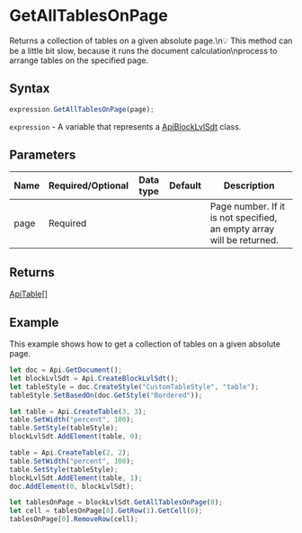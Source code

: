 # GetAllTablesOnPage

Returns a collection of tables on a given absolute page.\n💡 This method can be a little bit slow, because it runs the document calculation\nprocess to arrange tables on the specified page.

## Syntax

```javascript
expression.GetAllTablesOnPage(page);
```

`expression` - A variable that represents a [ApiBlockLvlSdt](../ApiBlockLvlSdt.md) class.

## Parameters

| **Name** | **Required/Optional** | **Data type** | **Default** | **Description** |
| ------------- | ------------- | ------------- | ------------- | ------------- |
| page | Required |  |  | Page number. If it is not specified, an empty array will be returned. |

## Returns

[ApiTable](../../ApiTable/ApiTable.md)[]

## Example

This example shows how to get a collection of tables on a given absolute page.

```javascript editor-docx
let doc = Api.GetDocument();
let blockLvlSdt = Api.CreateBlockLvlSdt();
let tableStyle = doc.CreateStyle("CustomTableStyle", "table");
tableStyle.SetBasedOn(doc.GetStyle("Bordered"));

let table = Api.CreateTable(3, 3);
table.SetWidth("percent", 100);
table.SetStyle(tableStyle);
blockLvlSdt.AddElement(table, 0);

table = Api.CreateTable(2, 2);
table.SetWidth("percent", 100);
table.SetStyle(tableStyle);
blockLvlSdt.AddElement(table, 1);
doc.AddElement(0, blockLvlSdt);

let tablesOnPage = blockLvlSdt.GetAllTablesOnPage(0);
let cell = tablesOnPage[0].GetRow(1).GetCell(0);
tablesOnPage[0].RemoveRow(cell);
```
